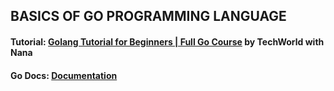 ## BASICS OF GO PROGRAMMING LANGUAGE

#### Tutorial: [Golang Tutorial for Beginners | Full Go Course](https://www.youtube.com/watch?v=yyUHQIec83I&t=2082s) by TechWorld with Nana 

#### Go Docs: [Documentation](https://go.dev/doc/)